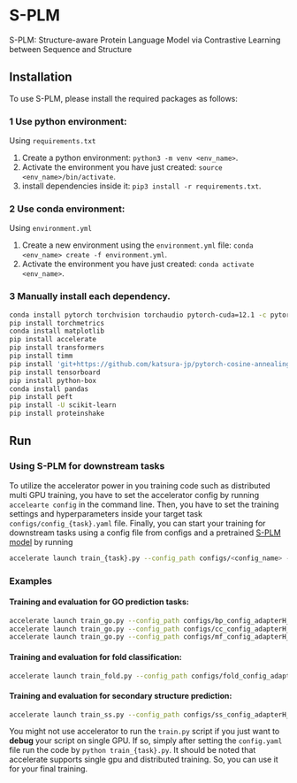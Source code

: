 # S-PLM
S-PLM: Structure-aware Protein Language Model via Contrastive Learning between Sequence and Structure

## Installation
To use S-PLM, please install the required packages as follows:

### 1 Use python environment:
Using `requirements.txt`
1. Create a python environment: `python3 -m venv <env_name>`.
2. Activate the environment you have just created: `source <env_name>/bin/activate`.
3. install dependencies inside it: `pip3 install -r requirements.txt`.

### 2 Use conda environment:
Using `environment.yml`
1. Create a new environment using the `environment.yml` file: `conda <env_name> create -f environment.yml`.
2. Activate the environment you have just created: `conda activate <env_name>`.

### 3 Manually install each dependency.
```sh
conda install pytorch torchvision torchaudio pytorch-cuda=12.1 -c pytorch -c nvidia
pip install torchmetrics
conda install matplotlib
pip install accelerate
pip install transformers
pip install timm
pip install 'git+https://github.com/katsura-jp/pytorch-cosine-annealing-with-warmup'
pip install tensorboard
pip install python-box
conda install pandas
pip install peft
pip install -U scikit-learn
pip install proteinshake
```
## Run
### Using S-PLM for downstream tasks
To utilize the accelerator power in you training code such as distributed multi GPU training, you have to set the accelerator config by running `accelearte config` in the command line.
Then, you have to set the training settings and hyperparameters inside your target task `configs/config_{task}.yaml` file.
Finally, you can start your training for downstream tasks using a config file from configs and a pretrained [S-PLM model](https://mailmissouri-my.sharepoint.com/:f:/g/personal/wangdu_umsystem_edu/Evk7BBT5LxRMpsHzKxmi0DEBrgv1mgBK0MRuRHJSqSoHZQ?e=Eozrwh) by running
```sh
accelerate launch train_{task}.py --config_path configs/<config_name> --resume_path model/checkpoint_0520000.pth`
```

### Examples 
#### Training and evaluation for GO prediction tasks:
```sh
accelerate launch train_go.py --config_path configs/bp_config_adapterH_adapterH.yaml --resume_path model/checkpoint_0520000.pth
accelerate launch train_go.py --config_path configs/cc_config_adapterH_adapterH.yaml --resume_path model/checkpoint_0520000.pth
accelerate launch train_go.py --config_path configs/mf_config_adapterH_adapterH.yaml --resume_path model/checkpoint_0520000.pth
```
#### Training and evaluation for fold classification:
```sh
accelerate launch train_fold.py --config_path configs/fold_config_adapterH_finetune.yaml --resume_path model/checkpoint_0520000.pth
```
#### Training and evaluation for secondary structure prediction:
```sh
accelerate launch train_ss.py --config_path configs/ss_config_adapterH_finetune.yaml --resume_path model/checkpoint_0520000.pth
```


You might not use accelerator to run the `train.py` script if you just want to **debug** your script on single GPU. If so, simply after setting the `config.yaml` file
run the code by `python train_{task}.py`. It should be noted that accelerate supports single gpu and distributed training. So, you can use it for your 
final training.
